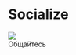 # Socialize
![](https://github.com/f31er/web_project/blob/master/static/img/big_logo.png)  
Общайтесь
